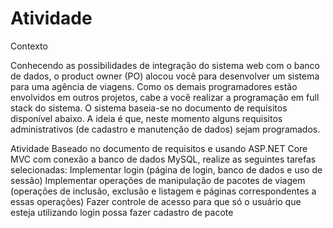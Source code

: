 # Atividade 

Contexto
 
Conhecendo as possibilidades de integração do sistema web com o banco de dados, o product owner (PO) alocou você para desenvolver um sistema para uma agência de viagens. Como os demais programadores estão envolvidos em outros projetos, cabe a você realizar a programação em full stack do sistema.
O sistema baseia-se no documento de requisitos disponível abaixo. A ideia é que, neste momento alguns requisitos administrativos (de cadastro e manutenção de dados) sejam programados.
 
Atividade
Baseado no documento de requisitos e usando ASP.NET Core MVC com conexão a banco de dados MySQL, realize as seguintes tarefas selecionadas:
Implementar login (página de login, banco de dados e uso de sessão)
Implementar operações de manipulação de pacotes de viagem (operações de inclusão, exclusão e listagem e páginas correspondentes a essas operações)
Fazer controle de acesso para que só o usuário que esteja utilizando login possa fazer cadastro de pacote
